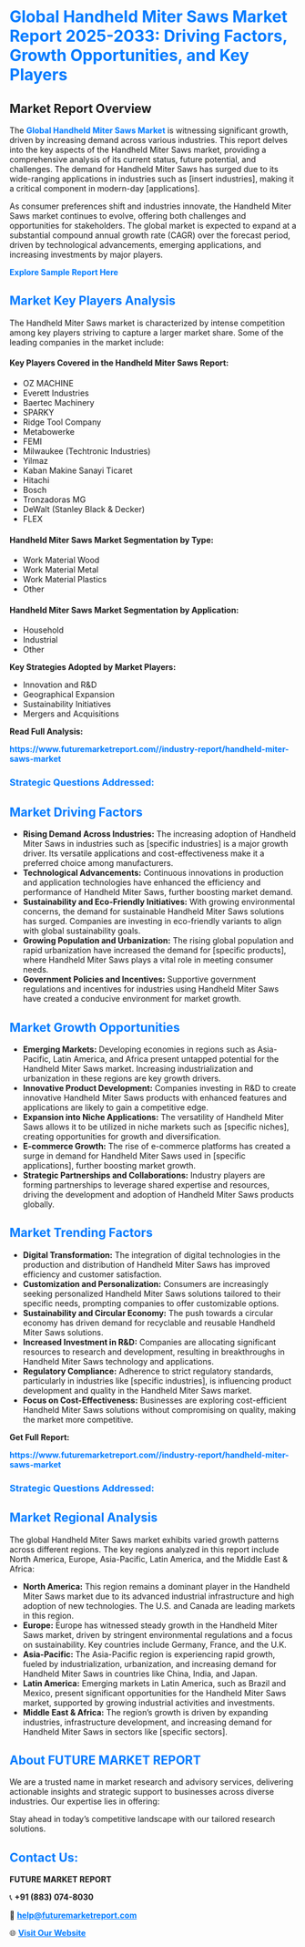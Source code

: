 <h1 style="color: #007BFF;">Global Handheld Miter Saws Market Report 2025-2033: Driving Factors, Growth Opportunities, and Key Players</h1>

<section id="overview">
<h2>Market Report Overview</h2>
<p>The <a href="https://www.futuremarketreport.com//industry-report/handheld-miter-saws-market" style="color: #007BFF; text-decoration: none;"><strong>Global Handheld Miter Saws Market</strong></a> is witnessing significant growth, driven by increasing demand across various industries. This report delves into the key aspects of the Handheld Miter Saws market, providing a comprehensive analysis of its current status, future potential, and challenges. The demand for Handheld Miter Saws has surged due to its wide-ranging applications in industries such as [insert industries], making it a critical component in modern-day [applications].</p>
<p>As consumer preferences shift and industries innovate, the Handheld Miter Saws market continues to evolve, offering both challenges and opportunities for stakeholders. The global market is expected to expand at a substantial compound annual growth rate (CAGR) over the forecast period, driven by technological advancements, emerging applications, and increasing investments by major players.</p>
</section>

<section id="overview">
<p><a href="https://www.futuremarketreport.com//request-sample/reportId=52109" style="color: #007BFF; text-decoration: none;"><strong>Explore Sample Report Here</strong></a></p>
</section>

<section id="key-players">
<h2 style="color: #007BFF;">Market Key Players Analysis</h2>
<p>The Handheld Miter Saws market is characterized by intense competition among key players striving to capture a larger market share. Some of the leading companies in the market include:</p>
<h4>Key Players Covered in the Handheld Miter Saws Report:</h4>
<ul><li>OZ MACHINE</li><li>Everett Industries</li><li>Baertec Machinery</li><li>SPARKY</li><li>Ridge Tool Company</li><li>Metabowerke</li><li>FEMI</li><li>Milwaukee (Techtronic Industries)</li><li>Yilmaz</li><li>Kaban Makine Sanayi Ticaret</li><li>Hitachi</li><li>Bosch</li><li>Tronzadoras MG</li><li>DeWalt (Stanley Black &amp; Decker)</li><li>FLEX</li></ul>
<h4>Handheld Miter Saws Market Segmentation by Type:</h4>
<ul><li>Work Material Wood</li><li>Work Material Metal</li><li>Work Material Plastics</li><li>Other</li></ul>

<h4>Handheld Miter Saws Market Segmentation by Application:</h4>
<ul><li>Household</li><li>Industrial</li><li>Other</li></ul>
<p><strong>Key Strategies Adopted by Market Players:</strong></p>
<ul>
<li>Innovation and R&D</li>
<li>Geographical Expansion</li>
<li>Sustainability Initiatives</li>
<li>Mergers and Acquisitions</li>
</ul>
</section>

<section>
<p><strong>Read Full Analysis: </strong></p><a href="https://www.futuremarketreport.com//industry-report/handheld-miter-saws-market" style="color: #007BFF; text-decoration: none;"><strong>https://www.futuremarketreport.com//industry-report/handheld-miter-saws-market</strong></a>
<h3 style="color: #007BFF;">Strategic Questions Addressed:</h3>
</section>

<section id="driving-factors">
<h2 style="color: #007BFF;">Market Driving Factors</h2>
<ul>
<li><strong>Rising Demand Across Industries:</strong> The increasing adoption of Handheld Miter Saws in industries such as [specific industries] is a major growth driver. Its versatile applications and cost-effectiveness make it a preferred choice among manufacturers.</li>
<li><strong>Technological Advancements:</strong> Continuous innovations in production and application technologies have enhanced the efficiency and performance of Handheld Miter Saws, further boosting market demand.</li>
<li><strong>Sustainability and Eco-Friendly Initiatives:</strong> With growing environmental concerns, the demand for sustainable Handheld Miter Saws solutions has surged. Companies are investing in eco-friendly variants to align with global sustainability goals.</li>
<li><strong>Growing Population and Urbanization:</strong> The rising global population and rapid urbanization have increased the demand for [specific products], where Handheld Miter Saws plays a vital role in meeting consumer needs.</li>
<li><strong>Government Policies and Incentives:</strong> Supportive government regulations and incentives for industries using Handheld Miter Saws have created a conducive environment for market growth.</li>
</ul>
</section>

<section id="growth-opportunities">
<h2 style="color: #007BFF;">Market Growth Opportunities</h2>
<ul>
<li><strong>Emerging Markets:</strong> Developing economies in regions such as Asia-Pacific, Latin America, and Africa present untapped potential for the Handheld Miter Saws market. Increasing industrialization and urbanization in these regions are key growth drivers.</li>
<li><strong>Innovative Product Development:</strong> Companies investing in R&D to create innovative Handheld Miter Saws products with enhanced features and applications are likely to gain a competitive edge.</li>
<li><strong>Expansion into Niche Applications:</strong> The versatility of Handheld Miter Saws allows it to be utilized in niche markets such as [specific niches], creating opportunities for growth and diversification.</li>
<li><strong>E-commerce Growth:</strong> The rise of e-commerce platforms has created a surge in demand for Handheld Miter Saws used in [specific applications], further boosting market growth.</li>
<li><strong>Strategic Partnerships and Collaborations:</strong> Industry players are forming partnerships to leverage shared expertise and resources, driving the development and adoption of Handheld Miter Saws products globally.</li>
</ul>
</section>

<section id="trending-factors">
<h2 style="color: #007BFF;">Market Trending Factors</h2>
<ul>
<li><strong>Digital Transformation:</strong> The integration of digital technologies in the production and distribution of Handheld Miter Saws has improved efficiency and customer satisfaction.</li>
<li><strong>Customization and Personalization:</strong> Consumers are increasingly seeking personalized Handheld Miter Saws solutions tailored to their specific needs, prompting companies to offer customizable options.</li>
<li><strong>Sustainability and Circular Economy:</strong> The push towards a circular economy has driven demand for recyclable and reusable Handheld Miter Saws solutions.</li>
<li><strong>Increased Investment in R&D:</strong> Companies are allocating significant resources to research and development, resulting in breakthroughs in Handheld Miter Saws technology and applications.</li>
<li><strong>Regulatory Compliance:</strong> Adherence to strict regulatory standards, particularly in industries like [specific industries], is influencing product development and quality in the Handheld Miter Saws market.</li>
<li><strong>Focus on Cost-Effectiveness:</strong> Businesses are exploring cost-efficient Handheld Miter Saws solutions without compromising on quality, making the market more competitive.</li>
</ul>
</section>

<section>
<p><strong>Get Full Report: </strong></p><a href="https://www.futuremarketreport.com//industry-report/handheld-miter-saws-market" style="color: #007BFF; text-decoration: none;"><strong>https://www.futuremarketreport.com//industry-report/handheld-miter-saws-market</strong></a>
<h3 style="color: #007BFF;">Strategic Questions Addressed:</h3>
</section>


<section id="regional-analysis">
<h2 style="color: #007BFF;">Market Regional Analysis</h2>
<p>The global Handheld Miter Saws market exhibits varied growth patterns across different regions. The key regions analyzed in this report include North America, Europe, Asia-Pacific, Latin America, and the Middle East & Africa:</p>
<ul>
<li><strong>North America:</strong> This region remains a dominant player in the Handheld Miter Saws market due to its advanced industrial infrastructure and high adoption of new technologies. The U.S. and Canada are leading markets in this region.</li>
<li><strong>Europe:</strong> Europe has witnessed steady growth in the Handheld Miter Saws market, driven by stringent environmental regulations and a focus on sustainability. Key countries include Germany, France, and the U.K.</li>
<li><strong>Asia-Pacific:</strong> The Asia-Pacific region is experiencing rapid growth, fueled by industrialization, urbanization, and increasing demand for Handheld Miter Saws in countries like China, India, and Japan.</li>
<li><strong>Latin America:</strong> Emerging markets in Latin America, such as Brazil and Mexico, present significant opportunities for the Handheld Miter Saws market, supported by growing industrial activities and investments.</li>
<li><strong>Middle East & Africa:</strong> The region’s growth is driven by expanding industries, infrastructure development, and increasing demand for Handheld Miter Saws in sectors like [specific sectors].</li>
</ul>
</section>

<footer>
<h2 style="color: #007BFF;">About FUTURE MARKET REPORT</h2>
<p>We are a trusted name in market research and advisory services, delivering actionable insights and strategic support to businesses across diverse industries. Our expertise lies in offering:</p>

<p>Stay ahead in today’s competitive landscape with our tailored research solutions.</p>

<h2 style="color: #007BFF;">Contact Us:</h2>
<p><strong>FUTURE MARKET REPORT</strong></p>
<p>📞 <strong>+91 (883) 074-8030</strong></p>
<p>📧 <strong><a href="mailto:help@futuremarketreport.com" style="color: #007BFF;">help@futuremarketreport.com</a></strong></p>
<p>🌐 <strong><a href="https://www.futuremarketreport.com/" style="color: #007BFF;">Visit Our Website</a></strong></p>
</footer>